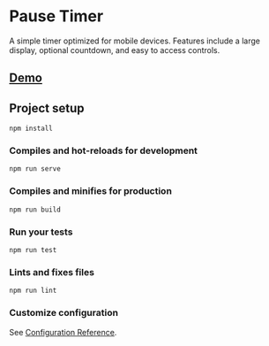 # Pause Timer

A simple timer optimized for mobile devices.  Features include a large display, optional countdown, and easy to access controls.

## [Demo](https://console.aws.amazon.com/amplify/home?region=us-east-1#/dhwrt40e0f9k0)

## Project setup
```
npm install
```

### Compiles and hot-reloads for development
```
npm run serve
```

### Compiles and minifies for production
```
npm run build
```

### Run your tests
```
npm run test
```

### Lints and fixes files
```
npm run lint
```

### Customize configuration
See [Configuration Reference](https://cli.vuejs.org/config/).
